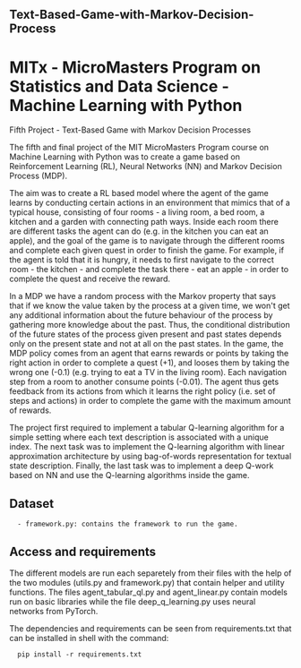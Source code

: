 ## Text-Based-Game-with-Markov-Decision-Process

# MITx - MicroMasters Program on Statistics and Data Science - Machine Learning with Python

Fifth Project - Text-Based Game with Markov Decision Processes

The fifth and final project of the MIT MicroMasters Program course on Machine Learning with Python was to create
a game based on Reinforcement Learning (RL), Neural Networks (NN) and Markov Decision Process (MDP).

The aim was to create a RL based model where the agent of the game learns by conducting certain actions in an environment that mimics that of a typical house, consisting of four rooms - a living room, a bed room, a kitchen and a garden with connecting path ways. Inside each room there are different tasks the agent can do (e.g. in the kitchen you can eat an apple), and the goal of the game is to navigate through the different rooms and complete each given quest in order to finish the game. For example, if the agent is told that it is hungry, it needs to first navigate to the correct room - the kitchen - and complete the task there - eat an apple - in order to complete the quest and receive the reward.

In a MDP we have a random process with the Markov property that says that if we know the value taken by the process at a given time, we won't get any additional information about the future behaviour of the process by gathering more knowledge about the past. Thus, the conditional distribution of the future states of the process given present and past states depends only on the present state and not at all on the past states. In the game, the MDP policy comes from an agent that earns rewards or points by taking the right action in order to complete a quest (+1), and looses them by taking the wrong one (-0.1) (e.g. trying to eat a TV in the living room). Each navigation step from a room to another consume points (-0.01). The agent thus gets feedback from its actions from which it learns the right policy (i.e. set of steps and actions) in order to complete the game with the maximum amount of rewards.

The project first required to implement a tabular Q-learning algorithm for a simple setting where each text description is associated with a unique index. The next task was to implement the Q-learning algorithm with linear approximation architecture by using bag-of-words representation for textual state description. Finally, the last task was to implement a deep Q-work based on NN and use the Q-learning algorithms inside the game.

## Dataset

      - framework.py: contains the framework to run the game.

## Access and requirements

The different models are run each separetely from their files with the help of the two modules (utils.py and framework.py) that contain helper and utility functions. The files agent_tabular_ql.py and agent_linear.py contain models run on basic libraries while the file deep_q_learning.py uses neural networks from PyTorch. 

The dependencies and requirements can be seen from requirements.txt that can be installed in shell with the command:

      pip install -r requirements.txt

